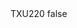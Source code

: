 <?xml version="1.0" encoding="UTF-8"?>
<CustomMetadata xmlns="http://soap.sforce.com/2006/04/metadata">
    <label>TXU220</label>
    <protected>false</protected>
</CustomMetadata>
